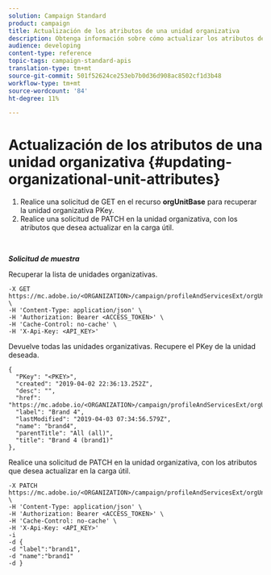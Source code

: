 ```yaml
---
solution: Campaign Standard
product: campaign
title: Actualización de los atributos de una unidad organizativa
description: Obtenga información sobre cómo actualizar los atributos de una unidad organizativa
audience: developing
content-type: reference
topic-tags: campaign-standard-apis
translation-type: tm+mt
source-git-commit: 501f52624ce253eb7b0d36d908ac8502cf1d3b48
workflow-type: tm+mt
source-wordcount: '84'
ht-degree: 11%

---
```



# Actualización de los atributos de una unidad organizativa {#updating-organizational-unit-attributes}

1. Realice una solicitud de GET en el recurso **orgUnitBase** para recuperar la unidad organizativa PKey.
1. Realice una solicitud de PATCH en la unidad organizativa, con los atributos que desea actualizar en la carga útil.

<br/>

***Solicitud de muestra***

Recuperar la lista de unidades organizativas.

```
-X GET https://mc.adobe.io/<ORGANIZATION>/campaign/profileAndServicesExt/orgUnitBase/ \
-H 'Content-Type: application/json' \
-H 'Authorization: Bearer <ACCESS_TOKEN>' \
-H 'Cache-Control: no-cache' \
-H 'X-Api-Key: <API_KEY>'
```

Devuelve todas las unidades organizativas. Recupere el PKey de la unidad deseada.

```
{
  "PKey": "<PKEY>",
  "created": "2019-04-02 22:36:13.252Z",
  "desc": "",
  "href": "https://mc.adobe.io/<ORGANIZATION>/campaign/profileAndServicesExt/orgUnitBase/<PKEY>",
  "label": "Brand 4",
  "lastModified": "2019-04-03 07:34:56.579Z",
  "name": "brand4",
  "parentTitle": "All (all)",
  "title": "Brand 4 (brand1)"
},
```

Realice una solicitud de PATCH en la unidad organizativa, con los atributos que desea actualizar en la carga útil.

```
-X PATCH https://mc.adobe.io/<ORGANIZATION>/campaign/profileAndServicesExt/orgUnitBase/<PKEY> \
-H 'Content-Type: application/json' \
-H 'Authorization: Bearer <ACCESS_TOKEN>' \
-H 'Cache-Control: no-cache' \
-H 'X-Api-Key: <API_KEY>'
-i
-d {
-d "label":"brand1",
-d "name":"brand1"
-d }
```

<!-- + réponse -->
